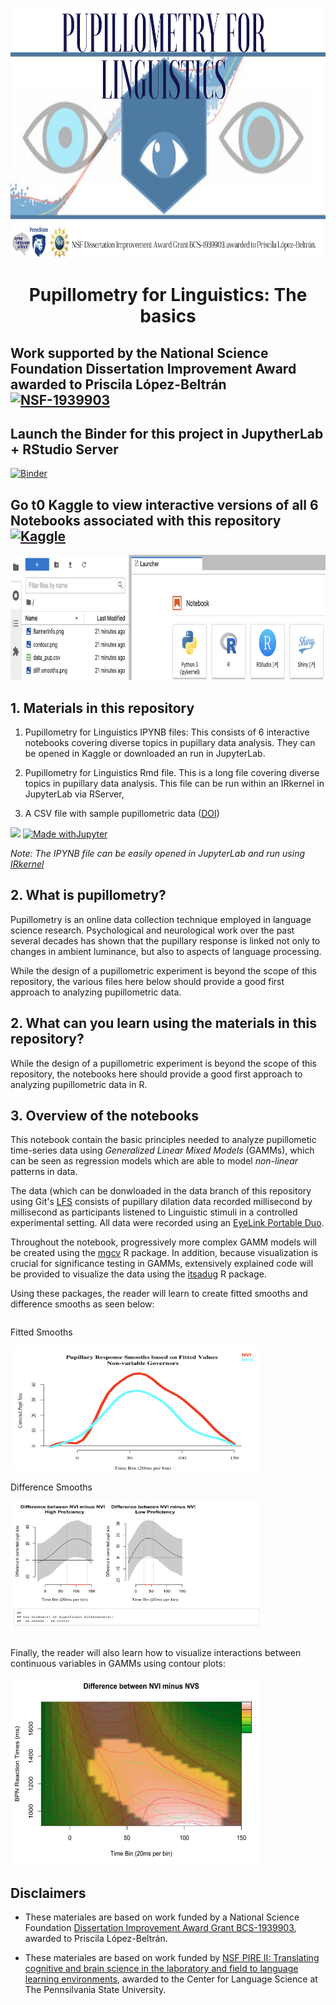 <p align="center">
  <img width="800" height="400" src="https://github.com/prislb/Pupillometry_Basics/blob/main/BannerInfo.png">
</p>

<div align="center"> <h1 align="center"> Pupillometry for Linguistics: The basics </h1> </div>

## Work supported by the National Science Foundation Dissertation Improvement Award awarded to Priscila López-Beltrán  [![NSF-1939903](https://img.shields.io/badge/NSF-1939903-blue.svg)](https://www.nsf.gov/awardsearch/showAward?AWD_ID=1939903&HistoricalAwards=false) 

## Launch the Binder for this project in JupytherLab + RStudio Server 
[![Binder](https://mybinder.org/badge_logo.svg)](https://mybinder.org/v2/gh/prislb/Pupillometry_Basics.git/main??urlpath=rstudio)

## Go t0 Kaggle to view interactive versions of all 6 Notebooks associated with this repository [![Kaggle](https://kaggle.com/static/images/open-in-kaggle.svg)](https://www.kaggle.com/priscilalpezbeltrn/code)

<p align="center">
  <img width="600" height="200" src="https://github.com/prislb/Pupillometry_Basics/blob/main/Rserver.png">
</p>

## **1. Materials in this repository**
1. Pupillometry for Linguistics IPYNB files: This consists of 6 interactive notebooks covering diverse topics in pupillary data analysis. They can be     opened in Kaggle or downloaded an run in JupyterLab.

2. Pupillometry for Linguistics Rmd file. This is a long file covering diverse topics in pupillary data analysis. This file can be run within an IRkernel in JupyterLab via RServer,

3. A CSV file with sample pupillometric data ([DOI](10.34740/kaggle/ds/2021248))

![](https://img.shields.io/badge/R-276DC3?style=for-the-badge&logo=r&logoColor=white)
[![Made withJupyter](https://img.shields.io/badge/Made%20with-Jupyter-orange?style=for-the-badge&logo=Jupyter)](https://jupyter.org/try)

*Note: The IPYNB file can be easily opened in JupyterLab and run using [IRkernel](https://irkernel.github.io/)*


## **2. What is pupillometry?**

Pupillometry is an online data collection technique employed in language science research. Psychological and neurological work over the past several decades has shown that the pupillary response is linked not only to changes in ambient luminance, but also to aspects of language processing.

While the design of a pupillometric experiment is beyond the scope of this repository, the various files here below should provide a good first approach to analyzing pupillometric data. 

## **2. What can you learn using the materials in this repository?**

While the design of a pupillometric experiment is beyond the scope of this repository, the notebooks here should provide a good first approach to analyzing pupillometric data in R. 

## **3. Overview of the notebooks**
This notebook contain the basic principles needed to analyze pupillometic time-series data using *Generalized Linear Mixed Models* (GAMMs), which can be seen as regression models which are able to model *non-linear* patterns in data.  

The data (which can be donwloaded in the data branch of this repository using Git's [LFS](https://github.com/prislb/Pupillometry_Basics/tree/data) consists of pupillary dilation data recorded millisecond by millisecond as participants listened to Linguistic stimuli in a controlled experimental setting. All data were recorded using an [EyeLink Portable Duo](https://www.sr-research.com/eyelink-portable-duo/).

Throughout the notebook, progressively more complex GAMM models will be created using the [mgcv](https://cran.r-project.org/web/packages/mgcv/index.html) R package. In addition, because visualization is crucial for significance testing in GAMMs, extensively explained code will be provided to visualize the data using the [itsadug](https://cran.r-project.org/web/packages/itsadug/index.html) R package. 

Using these packages, the reader will learn to create fitted smooths and difference smooths as seen below:

<div class="column">
          <p>Fitted Smooths</p>
        <img src="https://github.com/prislb/Pupillometry_Basics/blob/main/fitted%20smooth.jpeg" height="200" width="400"/>
    </div>
<div class="column">    
        <p>Difference Smooths</p>
        <img src="https://github.com/prislb/Pupillometry_Basics/blob/main/diff%20smooths.png" height="200" width="400"/>
    </div>
</div>

<br>

Finally, the reader will also learn how to visualize interactions between continuous variables in GAMMs using contour plots:
<div class="column">    
        <img src="https://github.com/prislb/Pupillometry_Basics/blob/main/contour.png" height="300" width="400"/>
    </div>
</div>

## Disclaimers
- These materiales are based on work funded by a National Science Foundation [Dissertation Improvement Award Grant BCS-1939903](https://www.nsf.gov/awardsearch/showAward?AWD_ID=1939903&HistoricalAwards=false), awarded to Priscila López-Beltrán. 

- These materiales are based on work funded by [NSF PIRE II: Translating cognitive and brain science in the laboratory and field to language learning environments](https://pire.la.psu.edu/about/pire-ii-translating-cognitive-and-brain-science-research-to-the-field-of-education-settings), awarded to the Center for Language Science at The Pennsilvania State University.

